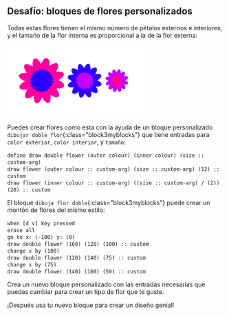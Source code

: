 ## Desafío: bloques de flores personalizados

Todas estas flores tienen el mismo número de pétalos externos e interiores, y el tamaño de la flor interna es proporcional a la de la flor externa:

![captura de pantalla](images/flower-double-flowers.png)

Puedes crear flores como esta con la ayuda de un bloque personalizado `dibujar doble flor`{:class="block3myblocks"} que tiene entradas para `color exterior`, `color interior`, y `tamaño`:

```blocks3
define draw double flower (outer colour) (inner colour) (size :: custom-arg)
draw flower (outer colour :: custom-arg) (size :: custom-arg) (12) :: custom
draw flower (inner colour :: custom-arg) ((size :: custom-arg) / (2)) (20) :: custom
```

El bloque `dibuja flor doble`{:class="block3myblocks"} puede crear un montón de flores del mismo estilo:

```blocks3
when [d v] key pressed
erase all
go to x: (-100) y: (0)
draw double flower (160) (120) (100) :: custom
change x by (100)
draw double flower (120) (140) (75) :: custom
change x by (75)
draw double flower (140) (160) (50) :: custom
```

Crea un nuevo bloque personalizado con las entradas necesarias que puedas cambiar para crear un tipo de flor que te guste.

¡Después usa tu nuevo bloque para crear un diseño genial!